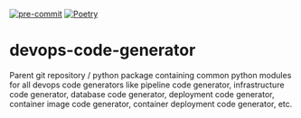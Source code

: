 [![pre-commit](https://img.shields.io/badge/pre--commit-enabled-brightgreen?logo=pre-commit)](https://github.com/pre-commit/pre-commit)
[![Poetry](https://img.shields.io/endpoint?url=https://python-poetry.org/badge/v0.json)](https://python-poetry.org/)

# devops-code-generator
Parent git repository / python package containing common python modules for all devops code generators like pipeline code generator, infrastructure code generator, database code generator, deployment code generator, container image code generator, container deployment code generator, etc.
